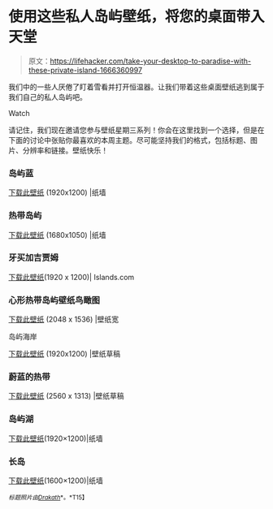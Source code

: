 # 使用这些私人岛屿壁纸，将您的桌面带入天堂

> 原文：<https://lifehacker.com/take-your-desktop-to-paradise-with-these-private-island-1666360997>

我们中的一些人厌倦了盯着雪看并打开恒温器。让我们带着这些桌面壁纸逃到属于我们自己的私人岛屿吧。

Watch

请记住，我们现在邀请您参与壁纸星期三系列！你会在这里找到一个选择，但是在下面的讨论中张贴你最喜欢的本周主题。尽可能坚持我们的格式，包括标题、图片、分辨率和链接。壁纸快乐！

### 岛屿蓝

[下载此壁纸](http://www.thepaperwall.com/wallpaper.php?view=fc6ccdfd3c0760a249aaa870cfb01de52d9d58eb) (1920x1200) |纸墙

### 热带岛屿

[下载此壁纸](http://www.thepaperwall.com/wallpaper.php?view=c20e26d5f5142d2f14e56906cfab98e6a4b9de74) (1680x1050) |纸墙

### 牙买加吉贾姆

[下载此壁纸](http://www.islands.com/wallpaper/geejam-jamaica)(1920 x 1200)| Islands.com

### 心形热带岛屿壁纸鸟瞰图

[下载此壁纸](http://wallpaperswide.com/aerial_view_of_heart_shaped_tropical_island-wallpapers.html) (2048 x 1536) |壁纸宽

岛屿海岸

[下载此壁纸](http://wallpaperscraft.com/wallpaper/island_coast_palm_trees_beach_sky_rocks_calm_60673) (1920x1200) |壁纸草稿

### 蔚蓝的热带

[下载此壁纸](http://wallpaperscraft.com/wallpaper/azure_tropics_arbors_palm_trees_cloudy_sky_pier_people_island_resort_62348) (2560 x 1313) |壁纸草稿

### 岛屿湖

[下载此壁纸](http://thepaperwall.com/wallpaper.php?view=ddf2f9ca271982424fc6176d298481991863f9a4)(1920×1200)|纸墙

### 长岛

[下载此壁纸](http://thepaperwall.com/wallpaper.php?view=2c5489ba48d9f7598afaa516a491f5ca7c53e405)(1600×1200)|纸墙

<small>*标题照片由*</small>[<small>*Drakath*</small>](http://www.superbwallpapers.com/beaches/lang-tengah-island-13644/)<small>*。*T15】</small>